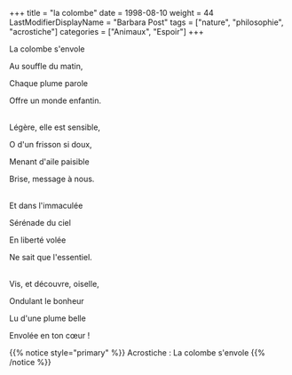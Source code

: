 +++
title = "la colombe"
date = 1998-08-10
weight = 44
LastModifierDisplayName = "Barbara Post"
tags = ["nature", "philosophie", "acrostiche"]
categories = ["Animaux", "Espoir"]
+++

La colombe s'envole

Au souffle du matin,

Chaque plume parole

Offre un monde enfantin.

 \
Légère, elle est sensible,

O d'un frisson si doux,

Menant d'aile paisible

Brise, message à nous.

 \
Et dans l'immaculée

Sérénade du ciel

En liberté volée

Ne sait que l'essentiel.

 \
Vis, et découvre, oiselle,

Ondulant le bonheur

Lu d'une plume belle

Envolée en ton cœur !

{{% notice style="primary" %}}
Acrostiche : La colombe s'envole
{{% /notice %}}
